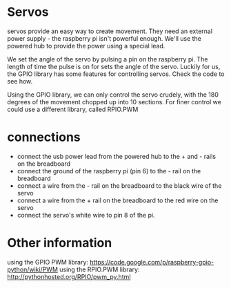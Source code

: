 # Servos

servos provide an easy way to create movement. They need an external power supply - the raspberry pi isn't powerful enough. We'll use the powered hub to provide the power using a special lead.

We set the angle of the servo by pulsing a pin on the raspberry pi. The length of time the pulse is on for sets the angle of the servo. Luckily for us, the GPIO library has some features for controlling servos. Check the code to see how.

Using the GPIO library, we can only control the servo crudely, with the 180 degrees of the movement chopped up into 10 sections. For finer control we could use a different library, called RPIO.PWM

# connections

* connect the usb power lead from the powered hub to the + and - rails on the breadboard
* connect the ground of the raspberry pi (pin 6) to the - rail on the breadboard
* connect a wire from the - rail on the breadboard to the black wire of the servo
* connect a wire from the + rail on the breadboard to the red wire on the servo
* connect the servo's white wire to pin 8 of the pi.

# Other information

using the GPIO PWM library: https://code.google.com/p/raspberry-gpio-python/wiki/PWM
using the RPIO.PWM library: http://pythonhosted.org/RPIO/pwm_py.html
